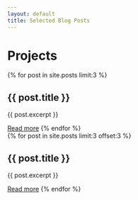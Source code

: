 ```yaml
---
layout: default
title: Selected Blog Posts
---
```

# Projects

<div class="row">
  <div class="column">
    {% for post in site.posts limit:3 %}
      <h2>{{ post.title }}</h2>
      <p>{{ post.excerpt }}</p>
      <a href="{{ post.url }}">Read more</a>
    {% endfor %}
  </div>
  
  <div class="column">
    {% for post in site.posts limit:3 offset:3 %}
      <h2>{{ post.title }}</h2>
      <p>{{ post.excerpt }}</p>
      <a href="{{ post.url }}">Read more</a>
    {% endfor %}
  </div>
</div>

